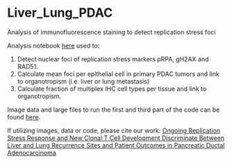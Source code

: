 # Liver_Lung_PDAC
Analysis of immunofluorescence staining to detect replication stress foci

Analysis notebook [here](https://github.com/engjen/Liver_Lung_PDAC/blob/main/20221025_PDAC_pipeline_Link.ipynb) used to:

1. Detect nuclear foci of replication stress markers pRPA, gH2AX and RAD51.
2. Calculate mean foci per epithelial cell in primary PDAC tumors and link to organotropism (i.e. liver or lung metastasis)
3. Calculate fraction of multiplex IHC cell types per tissue and link to organotropism.

Image data and large files to run the first and third part of the code can be found [here](https://www.synapse.org/#!Synapse:syn51068458/files/).

If utilizing images, data or code, please cite our work: [Ongoing Replication Stress Response and New Clonal T Cell Development Discriminate Between Liver and Lung Recurrence Sites and Patient Outcomes in Pancreatic Ductal Adenocarcinoma](https://www.biorxiv.org/content/10.1101/2022.05.04.490552v1)
